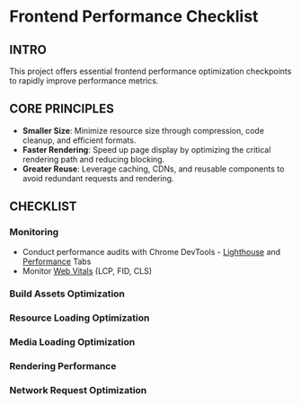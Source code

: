 # Frontend Performance Checklist

## INTRO

This project offers essential frontend performance optimization checkpoints to rapidly improve performance metrics.

## CORE PRINCIPLES

- **Smaller Size**: Minimize resource size through compression, code cleanup, and efficient formats.
- **Faster Rendering**: Speed up page display by optimizing the critical rendering path and reducing blocking.
- **Greater Reuse**: Leverage caching, CDNs, and reusable components to avoid redundant requests and rendering.

## CHECKLIST

### Monitoring

+ Conduct performance audits with Chrome DevTools - [Lighthouse](https://developer.chrome.com/docs/lighthouse) and [Performance](https://developer.chrome.com/docs/performance) Tabs
+ Monitor [Web Vitals](https://github.com/GoogleChrome/web-vitals) (LCP, FID, CLS)

### Build Assets Optimization

### Resource Loading Optimization

### Media Loading Optimization

### Rendering Performance

### Network Request Optimization
